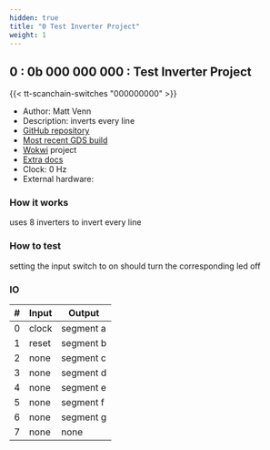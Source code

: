```yaml
---
hidden: true
title: "0 Test Inverter Project"
weight: 1
---
```


## 0 : 0b 000 000 000 : Test Inverter Project

{{< tt-scanchain-switches "000000000" >}}

* Author: Matt Venn
* Description: inverts every line
* [GitHub repository](https://github.com/TinyTapeout/tt02-test-invert)
* [Most recent GDS build](https://github.com/TinyTapeout/tt02-test-invert/actions/runs/3640803445)
* [Wokwi](https://wokwi.com/projects/341535056611770964) project
* [Extra docs]()
* Clock: 0 Hz
* External hardware: 



### How it works

uses 8 inverters to invert every line

### How to test

setting the input switch to on should turn the corresponding led off

### IO

| # | Input        | Output       |
|---|--------------|--------------|
| 0 | clock  | segment a |
| 1 | reset  | segment b |
| 2 | none  | segment c |
| 3 | none  | segment d |
| 4 | none  | segment e |
| 5 | none  | segment f |
| 6 | none  | segment g |
| 7 | none  | none |
